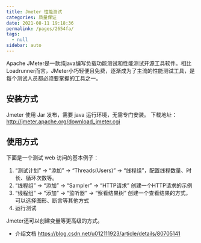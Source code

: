 ```yaml
---
title: Jmeter 性能测试
categories: 质量保证
date: 2021-08-11 19:18:36
permalink: /pages/2654fa/
tags: 
  - null
sidebar: auto
---
```


Apache JMeter是一款纯java编写负载功能测试和性能测试开源工具软件。相比Loadrunner而言，JMeter小巧轻便且免费，逐渐成为了主流的性能测试工具，是每个测试人员都必须要掌握的工具之一。

## 安装方式

Jmeter 使用 Jar 发布，需要 java 运行环境，无需专门安装。
下载地址：http://jmeter.apache.org/download_jmeter.cgi

## 使用方式

下面是一个测试 web 访问的基本例子：

1. “测试计划” -> “添加” -> “Threads(Users)” -> “线程组”，配置线程数量、时长、循环次数等。
2. “线程组” -> “添加” -> “Sampler” -> “HTTP请求”  创建一个HTTP请求的示例
3. “线程组” -> “添加” -> “监听器” -> “察看结果树” 创建一个查看结果的方式，可以选择图形、断言等其他方式
4. 运行测试

Jmeter还可以创建变量等更高级的方式。

- 介绍文档 https://blog.csdn.net/u012111923/article/details/80705141
